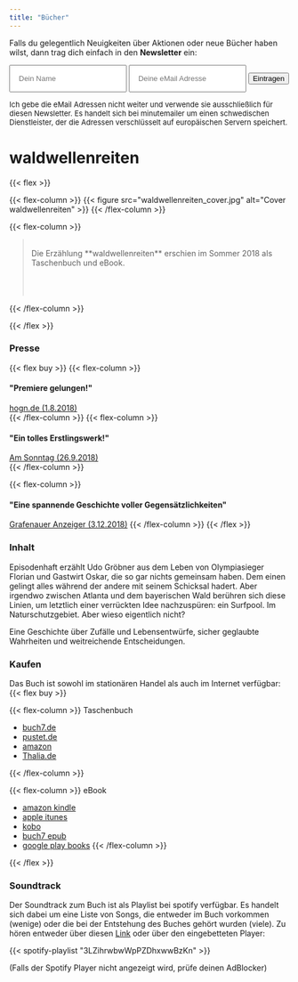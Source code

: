 ```yaml
---
title: "Bücher"
---
```


Falls du gelegentlich Neuigkeiten über Aktionen oder neue Bücher haben
wilst, dann trag dich einfach in den **Newsletter** ein:

<form action="https://subscribe.minutemailer.com/DK06dWkj" method="post">
<input type="text" name="name" placeholder="Dein Name" style="padding: 15px" />
<input type="email" name="email" placeholder="Deine eMail Adresse" style="padding: 15px" />
<button type="submit">Eintragen</button>
</form>


<p style="font-size: small">Ich gebe die eMail Adressen nicht weiter und verwende sie ausschließlich für diesen Newsletter. Es handelt sich bei minutemailer um einen schwedischen Dienstleister, der die Adressen verschlüsselt auf europäischen Servern speichert.</p>

# waldwellenreiten

{{< flex >}}

{{< flex-column >}}
  {{< figure src="waldwellenreiten_cover.jpg" alt="Cover waldwellenreiten" >}}
{{< /flex-column >}}

{{< flex-column >}}

> <br />
> Die Erzählung **waldwellenreiten** erschien im Sommer 2018 als
> Taschenbuch und eBook.
> <br />
> <br />
> <br />
> <br />
{{< /flex-column >}}

{{< /flex >}}

### Presse

{{< flex buy >}}
{{< flex-column >}}
#### "Premiere gelungen!"
[hogn.de (1.8.2018)](https://www.hogn.de/2018/08/01/2-kultur-im-bayerischen-wald/1-ausm-woid/waldwellenreiten-udo-groebner-passau-bayerischer-wald-buch-rezension/111592)
<br />
{{< /flex-column >}}
{{< flex-column >}}
#### "Ein tolles Erstlingswerk!"
[Am Sonntag (26.9.2018)](https://www.facebook.com/amsonntag.passau/posts/2159662030771149)
<br />
{{< /flex-column >}}

{{< flex-column >}}
#### "Eine spannende Geschichte voller Gegensätzlichkeiten"
[Grafenauer Anzeiger (3.12.2018)](https://plus.pnp.de/lokales/grafenau/3157584_Uebers-Wellenreiten-im-Nationalpark.html)
{{< /flex-column >}}
{{< /flex >}}

### Inhalt

Episodenhaft erzählt Udo Gröbner aus dem Leben von Olympiasieger Florian und Gastwirt Oskar, die so gar nichts gemeinsam haben. Dem einen gelingt alles während der andere mit seinem Schicksal hadert.
Aber irgendwo zwischen Atlanta und dem bayerischen Wald berühren sich diese Linien, um letztlich einer verrückten Idee nachzuspüren: ein Surfpool. Im Naturschutzgebiet.
Aber wieso eigentlich nicht?

Eine Geschichte über Zufälle und Lebensentwürfe, sicher geglaubte Wahrheiten und weitreichende Entscheidungen.

### Kaufen

Das Buch ist sowohl im stationären Handel als auch im Internet
verfügbar:
{{< flex buy >}}

{{< flex-column >}}
Taschenbuch

* [buch7.de](https://www.buch7.de/store/product_details/1034084141)
* [pustet.de](https://www.pustet.de/shop/article/37276946/udo_groebner_waldwellenreiten.html)
* [amazon](https://smile.amazon.de/dp/3752806850)
* [Thalia.de](https://www.thalia.de/shop/home/artikeldetails/waldwellenreiten/udo_groebner/EAN9783752806854/ID128605287.html)

{{< /flex-column >}}

{{< flex-column >}}
eBook

* [amazon kindle](https://smile.amazon.de/dp/B07F92NL31)
* [apple itunes](https://itunes.apple.com/de/book/waldwellenreiten/id1407875057?mt=11)
* [kobo](https://www.kobo.com/de/de/ebook/waldwellenreiten)
* [buch7 epub](https://www.buch7.de/store/product_details/1034151747)
* [google play books](https://play.google.com/store/books/details/Udo_Gr%C3%B6bner_waldwellenreiten?id=0xBjDwAAQBAJ)
{{< /flex-column >}}

{{< /flex >}}

### Soundtrack

Der Soundtrack zum Buch ist als Playlist bei spotify verfügbar.
Es handelt sich dabei um eine Liste von Songs, die entweder im Buch vorkommen (wenige)
 oder die bei der Entstehung des Buches gehört wurden (viele).
Zu hören entweder über diesen [Link](https://open.spotify.com/user/1122799190/playlist/3LZihrwbwWpPZDhxwwBzKn?si=Ed40ywx9QSKNKnvHWeF9OQ)
oder über den eingebetteten Player:


{{< spotify-playlist "3LZihrwbwWpPZDhxwwBzKn" >}}


(Falls der Spotify Player nicht angezeigt wird, prüfe deinen AdBlocker)

